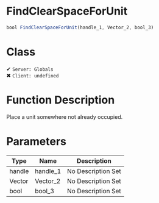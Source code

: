 # FindClearSpaceForUnit
```js
bool FindClearSpaceForUnit(handle_1, Vector_2, bool_3)
```
# Class
✔ `Server: Globals`  
✖ `Client: undefined`  

# Function Description
Place a unit somewhere not already occupied.
# Parameters
Type|Name|Description
--|--|--
handle|handle_1|No Description Set
Vector|Vector_2|No Description Set
bool|bool_3|No Description Set
